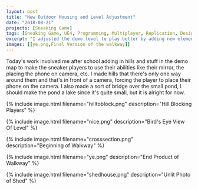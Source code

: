 ```yaml
---
layout: post
title: "New Outdoor Housing and Level Adjustment"
date: "2018-08-21"
projects: [Sneaking Game]
tags: [Sneaking Game, UE4, Programming, Multiplayer, Replication, Design, Thief, Stealth, HUD, 3D Modeling, Blender, Gimp, Scoring]
excerpt: "I adjusted the demo level to play better by adding new elements in the world like a shed and a walkway."
images: [[ye.png,Final Version of the walkway]]
---
```


Today's work involved me after school adding in hills and stuff in the demo map to make the sneaker players to use their abilities like their mirror, the placing the phone on camera, etc. I made hills that there's only one way around them and that's in front of a camera, forcing the player to place their phone on the camera. I also made a sort of bridge over the small pond, I should make the pond a lake since it's quite small, but it is alright for now.

{% include image.html filename="hilltoblock.png" description="Hill Blocking Players" %}

{% include image.html filename="nice.png" description="Bird's Eye View Of Level" %}

{% include image.html filename="crosssection.png" description="Beginning of Walkway" %}

{% include image.html filename="ye.png" description="End Product of Walkway" %}

{% include image.html filename="shedhouse.png" description="Unlit Photo of Shed" %}